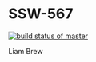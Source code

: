 # SSW-567

[![build status of master](https://travis-ci.org/Liam-Brew/SSW-567.svg?branch=master)](https://travis-ci.org/Liam-Brew/SSW-567)

Liam Brew
